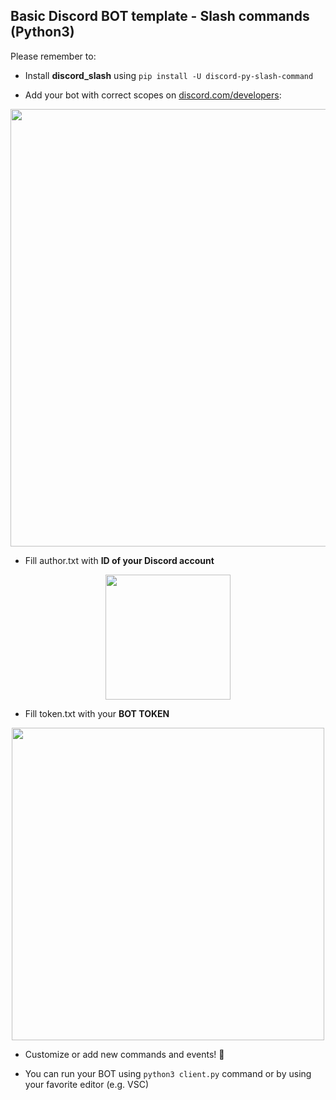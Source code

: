 ## Basic Discord BOT template - Slash commands (Python3)

Please remember to:

- Install **discord_slash** using `pip install -U discord-py-slash-command`

- Add your bot with correct scopes on [discord.com/developers](discord.com/developers):
<p align="center">
  <img src="https://cdn.discordapp.com/attachments/704387250351243425/815685507257335838/8a88820e3359af00dd01d054f2f15194.png" width=700 /></br>
</p>

- Fill author.txt with **ID of your Discord account**
<p align="center">
  <img src="https://cdn.discordapp.com/attachments/704387250351243425/798207122882035752/unknown.png" width=200 /></br>
</p>

- Fill token.txt with your **BOT TOKEN**
<p align="center">
  <img src="https://cdn.discordapp.com/attachments/704387250351243425/798206551856382002/unknown.png" width=500 /></br>
</p>

- Customize or add new commands and events! 🎉

- You can run your BOT using `python3 client.py` command or by using your favorite editor (e.g. VSC)
